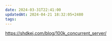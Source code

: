 ```yaml
---
date: 2024-03-31T22:41:00
updatedAt: 2024-04-21 18:32:05+2480
tags: 
---
```

https://shdkej.com/blog/100k_concurrent_server/